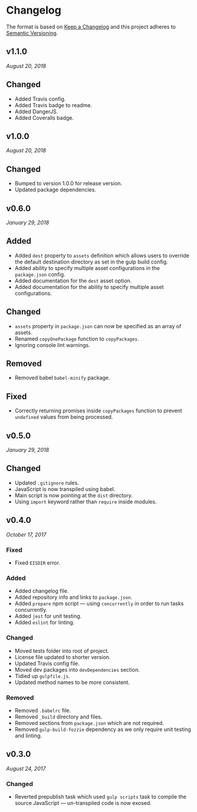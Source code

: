 # Changelog

The format is based on [Keep a Changelog](http://keepachangelog.com/en/1.0.0/)
and this project adheres to [Semantic Versioning](http://semver.org/spec/v2.0.0.html).


v1.1.0
------------------------------
*August 20, 2018*

## Changed
- Added Travis config.
- Added Travis badge to readme.
- Added DangerJS.
- Added Coveralls badge.


v1.0.0
------------------------------
*August 20, 2018*

## Changed
- Bumped to version 1.0.0 for release version.
- Updated package dependencies.


v0.6.0
------------------------------
*January 29, 2018*

## Added
- Added `dest` property to `assets` definition which allows users to override the default destination directory as set in the gulp build config.
- Added ability to specify multiple asset configurations in the `package.json` config.
- Added documentation for the `dest` asset option.
- Added documentation for the ability to specify multiple asset configurations.

## Changed
- `assets` property in `package.json` can now be specified as an array of assets.
- Renamed `copyOnePackage` function to `copyPackages`.
- Ignoring console lint warnings.

## Removed
- Removed babel `babel-minify` package.

## Fixed
- Correctly returning promises inside `copyPackages` function to prevent `undefined` values from being processed.


v0.5.0
------------------------------
*January 29, 2018*

## Changed
- Updated `.gitignore` rules.
- JavaScript is now transpiled using babel.
- Main script is now pointing at the `dist` directory.
- Using `import` keyword rather than `require` inside modules.


v0.4.0
------------------------------
*October 17, 2017*

### Fixed
- Fixed `EISDIR` error.

### Added
- Added changelog file.
- Added repository info and links to `package.json`.
- Added `prepare` npm script — using `concurrently` in order to run tasks concurrently.
- Added `jest` for unit testing.
- Added `eslint` for linting.

### Changed
- Moved tests folder into root of project.
- License file updated to shorter version.
- Updated Travis config file.
- Moved dev packages into `devDependencies` section.
- Tidied up `gulpfile.js`.
- Updated method names to be more consistent.

### Removed
- Removed `.babelrc` file.
- Removed `_build` directory and files.
- Removed sections from `package.json` which are not required.
- Removed `gulp-build-fozzie` dependency as we only require unit testing and linting.



v0.3.0
------------------------------
*August 24, 2017*

### Changed
- Reverted prepublish task which used `gulp scripts` task to compile the source JavaScript — un-transpiled code is now exosed.
